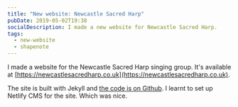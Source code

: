 ```yaml
---
title: "New website: Newcastle Sacred Harp"
pubDate: 2019-05-02T19:38
socialDescription: I made a new website for Newcastle Sacred Harp.
tags:
  - new-website
  - shapenote
---
```


I made a website for the Newcastle Sacred Harp singing group. It's available at [https://newcastlesacredharp.co.uk](https://newcastlesacredharp.co.uk).

The site is built with Jekyll and [the code is on Github](https://github.com/newcastle-shapenote/newcastle-shapenote-website). I learnt to set up Netlify CMS for the site. Which was nice.
